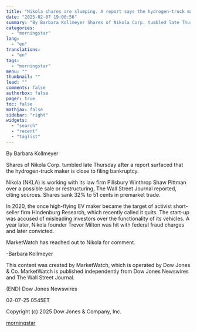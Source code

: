 ```yaml
---
title: "Nikola shares are slumping. A report says the hydrogen-truck maker is nearing bankruptcy."
date: "2025-02-07 19:00:56"
summary: "By Barbara Kollmeyer Shares of Nikola Corp. tumbled late Thursday after a report surfaced that the hydrogen-truck maker is close to filing bankruptcy. Nikola (NKLA) is working with its law firm Pillsbury Winthrop Shaw Pittman over a possible sale or restructuring, The Wall Street Journal reported, citing sources. Shares sank..."
categories:
  - "morningstar"
lang:
  - "en"
translations:
  - "en"
tags:
  - "morningstar"
menu: ""
thumbnail: ""
lead: ""
comments: false
authorbox: false
pager: true
toc: false
mathjax: false
sidebar: "right"
widgets:
  - "search"
  - "recent"
  - "taglist"
---
```


By Barbara Kollmeyer

Shares of Nikola Corp. tumbled late Thursday after a report surfaced that the hydrogen-truck maker is close to filing bankruptcy.

Nikola (NKLA) is working with its law firm Pillsbury Winthrop Shaw Pittman over a possible sale or restructuring, The Wall Street Journal reported, citing sources. Shares sank 32% to 51 cents in premarket trade.

In 2020, the once high-flying EV maker became the target of activist short-seller firm Hindenburg Research, which recently called it quits. The start-up was accused of misleading investors over the functionality of its vehicles. A year later, Nikola founder Trevor Milton was hit with federal fraud charges and later convicted.

MarketWatch has reached out to Nikola for comment.

-Barbara Kollmeyer

This content was created by MarketWatch, which is operated by Dow Jones & Co. MarketWatch is published independently from Dow Jones Newswires and The Wall Street Journal.

(END) Dow Jones Newswires

02-07-25 0545ET

Copyright (c) 2025 Dow Jones & Company, Inc.

[morningstar](https://www.morningstar.com/news/marketwatch/20250207158/nikola-shares-are-slumping-a-report-says-the-hydrogen-truck-maker-is-nearing-bankruptcy)
